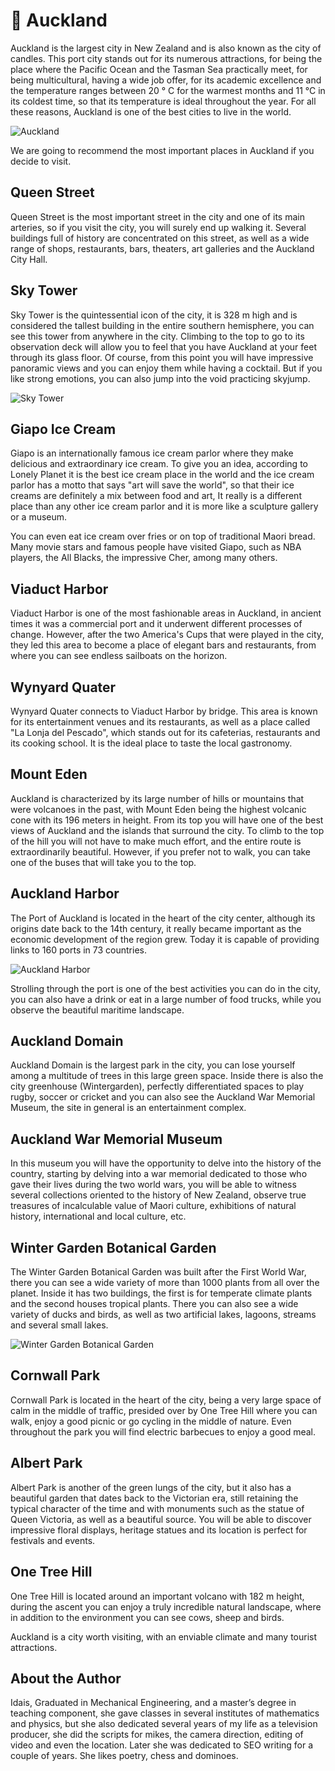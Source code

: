 # 🚤 Auckland

Auckland is the largest city in New Zealand and is also known as the city of candles. This port city stands out for its numerous attractions, for being the place where the Pacific Ocean and the Tasman Sea practically meet, for being multicultural, having a wide job offer, for its academic excellence and the temperature ranges between 20 ° C for the warmest months and 11 °C in its coldest time, so that its temperature is ideal throughout the year. For all these reasons, Auckland is one of the best cities to live in the world.

![Auckland](_static/images/auckland/auckland.jpeg)

We are going to recommend the most important places in Auckland if you decide to visit.

## Queen Street

Queen Street is the most important street in the city and one of its main arteries, so if you visit the city, you will surely end up walking it. Several buildings full of history are concentrated on this street, as well as a wide range of shops, restaurants, bars, theaters, art galleries and the Auckland City Hall.

## Sky Tower

Sky Tower is the quintessential icon of the city, it is 328 m high and is considered the tallest building in the entire southern hemisphere, you can see this tower from anywhere in the city. Climbing to the top to go to its observation deck will allow you to feel that you have Auckland at your feet through its glass floor. Of course, from this point you will have impressive panoramic views and you can enjoy them while having a cocktail. But if you like strong emotions, you can also jump into the void practicing skyjump.

![Sky Tower](_static/images/auckland/sky-tower.jpeg)

## Giapo Ice Cream

Giapo is an internationally famous ice cream parlor where they make delicious and extraordinary ice cream. To give you an idea, according to Lonely Planet it is the best ice cream place in the world and the ice cream parlor has a motto that says "art will save the world", so that their ice creams are definitely a mix between food and art, It really is a different place than any other ice cream parlor and it is more like a sculpture gallery or a museum.

You can even eat ice cream over fries or on top of traditional Maori bread. Many movie stars and famous people have visited Giapo, such as NBA players, the All Blacks, the impressive Cher, among many others.

## Viaduct Harbor

Viaduct Harbor is one of the most fashionable areas in Auckland, in ancient times it was a commercial port and it underwent different processes of change. However, after the two America's Cups that were played in the city, they led this area to become a place of elegant bars and restaurants, from where you can see endless sailboats on the horizon.

## Wynyard Quater

Wynyard Quater connects to Viaduct Harbor by bridge. This area is known for its entertainment venues and its restaurants, as well as a place called "La Lonja del Pescado", which stands out for its cafeterias, restaurants and its cooking school. It is the ideal place to taste the local gastronomy.

## Mount Eden

Auckland is characterized by its large number of hills or mountains that were volcanoes in the past, with Mount Eden being the highest volcanic cone with its 196 meters in height. From its top you will have one of the best views of Auckland and the islands that surround the city. To climb to the top of the hill you will not have to make much effort, and the entire route is extraordinarily beautiful. However, if you prefer not to walk, you can take one of the buses that will take you to the top.

## Auckland Harbor

The Port of Auckland is located in the heart of the city center, although its origins date back to the 14th century, it really became important as the economic development of the region grew. Today it is capable of providing links to 160 ports in 73 countries.

![Auckland Harbor](_static/images/auckland/auckland-harbor.jpeg)

Strolling through the port is one of the best activities you can do in the city, you can also have a drink or eat in a large number of food trucks, while you observe the beautiful maritime landscape.

## Auckland Domain

Auckland Domain is the largest park in the city, you can lose yourself among a multitude of trees in this large green space. Inside there is also the city greenhouse (Wintergarden), perfectly differentiated spaces to play rugby, soccer or cricket and you can also see the Auckland War Memorial Museum, the site in general is an entertainment complex.

## Auckland War Memorial Museum

In this museum you will have the opportunity to delve into the history of the country, starting by delving into a war memorial dedicated to those who gave their lives during the two world wars, you will be able to witness several collections oriented to the history of New Zealand, observe true treasures of incalculable value of Maori culture, exhibitions of natural history, international and local culture, etc.

## Winter Garden Botanical Garden

The Winter Garden Botanical Garden was built after the First World War, there you can see a wide variety of more than 1000 plants from all over the planet. Inside it has two buildings, the first is for temperate climate plants and the second houses tropical plants. There you can also see a wide variety of ducks and birds, as well as two artificial lakes, lagoons, streams and several small lakes.

![Winter Garden Botanical Garden](_static/images/auckland/winter-garden-botanical-garden.jpeg)

## Cornwall Park

Cornwall Park is located in the heart of the city, being a very large space of calm in the middle of traffic, presided over by One Tree Hill where you can walk, enjoy a good picnic or go cycling in the middle of nature. Even throughout the park you will find electric barbecues to enjoy a good meal.

## Albert Park

Albert Park is another of the green lungs of the city, but it also has a beautiful garden that dates back to the Victorian era, still retaining the typical character of the time and with monuments such as the statue of Queen Victoria, as well as a beautiful source. You will be able to discover impressive floral displays, heritage statues and its location is perfect for festivals and events.

## One Tree Hill

One Tree Hill is located around an important volcano with 182 m height, during the ascent you can enjoy a truly incredible natural landscape, where in addition to the environment you can see cows, sheep and birds.

Auckland is a city worth visiting, with an enviable climate and many tourist attractions.

## About the Author

Idais, Graduated in Mechanical Engineering, and a master’s degree in teaching component, she gave classes in several institutes of mathematics and physics, but she also dedicated several years of my life as a television producer, she did the scripts for mikes, the camera direction, editing of video and even the location. Later she was dedicated to SEO writing for a couple of years. She likes poetry, chess and dominoes.
